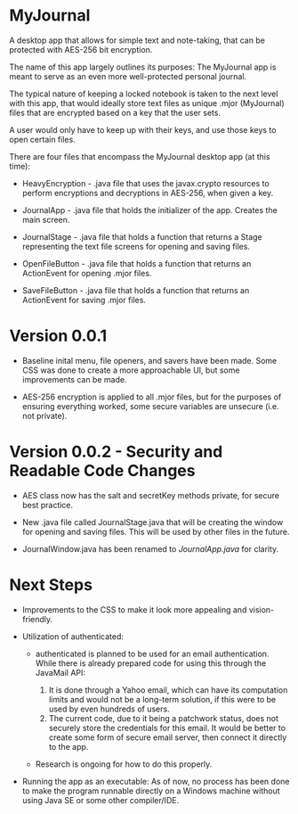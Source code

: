 # MyJournal
A desktop app that allows for simple text and note-taking, that can be protected with AES-256 bit encryption.

The name of this app largely outlines its purposes: The MyJournal app is meant to serve as an even more well-protected personal journal.

The typical nature of keeping a locked notebook is taken to the next level with this app, that would ideally store text files as unique .mjor (MyJournal) files that are encrypted based on a key that the user sets.

A user would only have to keep up with their keys, and use those keys to open certain files.

There are four files that encompass the MyJournal desktop app (at this time):

* HeavyEncryption - .java file that uses the javax.crypto resources to perform encryptions and decryptions in AES-256, when given a key.

* JournalApp - .java file that holds the initializer of the app. Creates the main screen.

* JournalStage - .java file that holds a function that returns a Stage representing the text file screens for opening and saving files. 

* OpenFileButton - .java file that holds a function that returns an ActionEvent for opening .mjor files.

* SaveFileButton - .java file that holds a function that returns an ActionEvent for saving .mjor files.

# Version 0.0.1
 
 * Baseline inital menu, file openers, and savers have been made. Some CSS was done to create a more approachable UI, but some improvements can be made.
 
 * AES-256 encryption is applied to all .mjor files, but for the purposes of ensuring everything worked, some secure variables are unsecure (i.e. not private).
 
# Version 0.0.2 - Security and Readable Code Changes
 
 * AES class now has the salt and secretKey methods private, for secure best practice.
 
 * New .java file called JournalStage.java that will be creating the window for opening and saving files. This will be used by other files in the future.
 
 * JournalWindow.java has been renamed to *JournalApp.java* for clarity. 
 
# Next Steps

 * Improvements to the CSS to make it look more appealing and vision-friendly.
 
 * Utilization of authenticated:
 
    * authenticated is planned to be used for an email authentication. While there is already prepared code for using this through the JavaMail API:
    
      1. It is done through a Yahoo email, which can have its computation limits and would not be a long-term solution, if this were to be used by even hundreds of users.
      2. The current code, due to it being a patchwork status, does not securely store the credentials for this email. It would be better to create some form of secure email server, then connect it directly to the app. 
    * Research is ongoing for how to do this properly.
     
  * Running the app as an executable: As of now, no process has been done to make the program runnable directly on a Windows machine without using Java SE or some other compiler/IDE.
